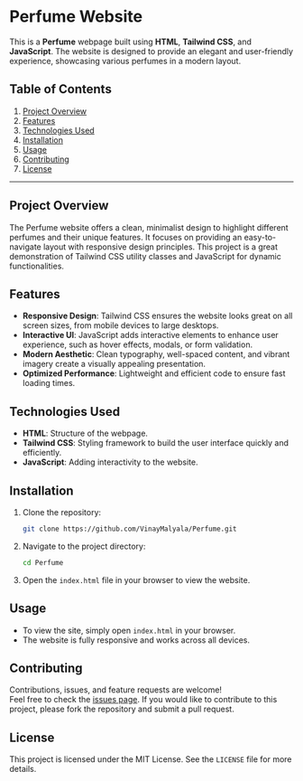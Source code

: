 # Perfume Website

This is a **Perfume** webpage built using **HTML**, **Tailwind CSS**, and **JavaScript**. The website is designed to provide an elegant and user-friendly experience, showcasing various perfumes in a modern layout.

## Table of Contents

1. [Project Overview](#project-overview)
2. [Features](#features)
3. [Technologies Used](#technologies-used)
4. [Installation](#installation)
5. [Usage](#usage)
6. [Contributing](#contributing)
7. [License](#license)

---

## Project Overview

The Perfume website offers a clean, minimalist design to highlight different perfumes and their unique features. It focuses on providing an easy-to-navigate layout with responsive design principles. This project is a great demonstration of Tailwind CSS utility classes and JavaScript for dynamic functionalities.

## Features

- **Responsive Design**: Tailwind CSS ensures the website looks great on all screen sizes, from mobile devices to large desktops.
- **Interactive UI**: JavaScript adds interactive elements to enhance user experience, such as hover effects, modals, or form validation.
- **Modern Aesthetic**: Clean typography, well-spaced content, and vibrant imagery create a visually appealing presentation.
- **Optimized Performance**: Lightweight and efficient code to ensure fast loading times.

## Technologies Used

- **HTML**: Structure of the webpage.
- **Tailwind CSS**: Styling framework to build the user interface quickly and efficiently.
- **JavaScript**: Adding interactivity to the website.

## Installation

1. Clone the repository:

   ```bash
   git clone https://github.com/VinayMalyala/Perfume.git
   ```

2. Navigate to the project directory:

   ```bash
   cd Perfume
   ```

3. Open the `index.html` file in your browser to view the website.

## Usage

- To view the site, simply open `index.html` in your browser.
- The website is fully responsive and works across all devices.

## Contributing

Contributions, issues, and feature requests are welcome!  
Feel free to check the [issues page](#). If you would like to contribute to this project, please fork the repository and submit a pull request.

## License

This project is licensed under the MIT License. See the `LICENSE` file for more details.
